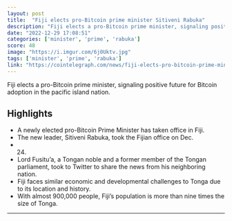 ```yaml
---
layout: post
title:  "Fiji elects pro-Bitcoin prime minister Sitiveni Rabuka"
description: "Fiji elects a pro-Bitcoin prime minister, signaling positive future for Bitcoin adoption in the pacific island nation."
date: "2022-12-29 17:08:51"
categories: ['minister', 'prime', 'rabuka']
score: 48
image: "https://i.imgur.com/6j0Uktv.jpg"
tags: ['minister', 'prime', 'rabuka']
link: "https://cointelegraph.com/news/fiji-elects-pro-bitcoin-prime-minister-sitiveni-rabuka"
---
```


Fiji elects a pro-Bitcoin prime minister, signaling positive future for Bitcoin adoption in the pacific island nation.

## Highlights

- A newly elected pro-Bitcoin Prime Minister has taken office in Fiji.
- The new leader, Sitiveni Rabuka, took the Fijian office on Dec.
- 24.
- Lord Fusitu’a, a Tongan noble and a former member of the Tongan parliament, took to Twitter to share the news from his neighboring nation.
- Fiji faces similar economic and developmental challenges to Tonga due to its location and history.
- With almost 900,000 people, Fiji’s population is more than nine times the size of Tonga.

---
